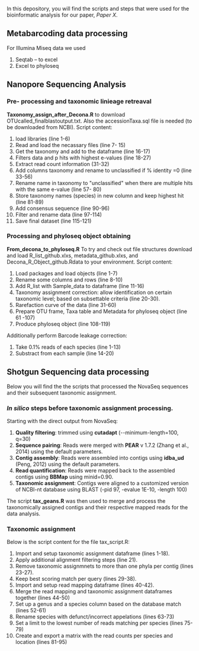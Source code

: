 In this depository, you will find the scripts and steps that were used for the bioinformatic analysis for our paper, *Paper X*. 

## Metabarcoding data processing
For Illumina Miseq data we used  
1. Seqtab – to excel
2. Excel to phyloseq

## Nanopore Sequencing Analysis

### Pre- processing and taxonomic linieage retreaval
**Taxonomy_assign_after_Decona.R** to download OTUcalled_finalblastoutput.txt. Also the accessionTaxa.sql file is needed (to be downloaded from NCBI).
Script content:
1.	load libraries (line 1-6)
2.	Read and load the necassary files (line 7- 15)
3.	Get the taxonomy and add to the dataframe (line 16-17)
4.	Filters data and p hits with highest e-values (line 18-27)
5.	Extract read count information (31-32)
6.	Add columns taxonomy and rename to unclassified if % identity =0 (line 33-56)
7.	Rename name in taxonomy to "unclassified" when there are multiple hits with the same e-value (line 57- 80)
8.	Store taxonomy names (species) in new column and keep highest hit (line 81-89)
9.	Add consensus sequence (line 90-96)
10.	Filter and rename data (line 97-114)
11.	Save final dataset (line 115-121)

### Processing and phyloseq object obtaining

**From_decona_to_phyloseq.R**
To try and check out file structures download and load R_list_github.xlxs, metadata_github.xlxs, and Decona_R_Object_github.Rdata to your environment.
Script content:
1.	Load packages and load objects (line 1-7)
2.	Rename some columns and rows (line 8-10)
3.	Add R_list with Sample_data to dataframe (line 11-16)
4.	Taxonomy assignment correction: allow identification on certain taxonomic level; based on subsettable criteria (line 20-30).
5.	Rarefaction curve of the data (line 31-60)
6.	Prepare OTU frame, Taxa table and Metadata for phyloseq object (line 61 -107)
7.	Produce phyloseq object (line 108-119)

Additionally perform Barcode leakage correction:

1.	Take 0.1% reads of each species (line 1-13)
2.	Substract from each sample (line 14-20)

## Shotgun Sequencing data processing 
Below you will find the the scripts that processed the NovaSeq sequences and their subsequent taxonomic assignment. 

### _In silico_ steps before taxonomic assignment processing. 
Starting with the direct output from NovaSeq:
1. **Quality filtering**: trimmed using **cutadapt** (--minimum-length=100, q=30)
2. **Sequence pairing**: Reads were merged with **PEAR** v 1.7.2 (Zhang et al., 2014) using the default parameters.
3. **Contig assembly**: Reads were assembled into contigs using **idba_ud** (Peng, 2012) using the default parameters.
4. **Read quantification**: Reads were mapped back to the assembled contigs using **BBMap** using minid=0.90.
5. **Taxonomic assignment**: Contigs were aligned to a customized version of NCBI-nt database using BLAST (-pid 97, -evalue 1E-10, -length 100)

The script **tax_geans.R** was then used to merge and process the taxonomically assigned contigs and their respective mapped reads for the data analysis. 

### Taxonomic assignment 
Below is the script content for the file tax_script.R:

1. Import and setup taxonomic assignment dataframe (lines 1-18).
2. Apply additional alignment filtering steps (line 21).
3. Remove taxonomic assignmnets to more than one phyla per contig (lines 23-27).
4. Keep best scoring match per query (lines 29-38).
5. Import and setup read mapping dataframe (lines 40-42).
6. Merge the read mapping and taxonomic assignment dataframes together (lines 44-50)
7. Set up a genus and a species column based on the database match (lines 52-61)
8. Rename species with defunct/incorrect appelations (lines 63-73)
9. Set a limit to the lowest number of reads matching per species (lines 75-79)
10. Create and export a matrix with the read counts per species and location (lines 81-95)
